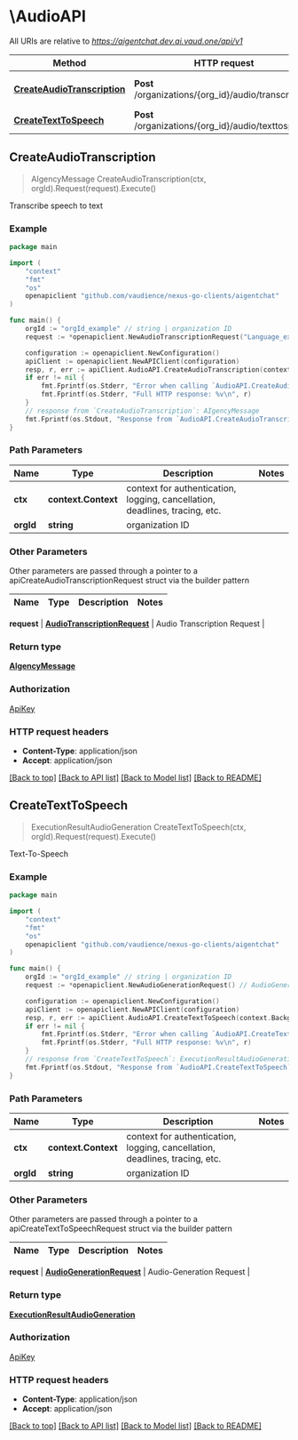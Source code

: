 # \AudioAPI

All URIs are relative to *https://aigentchat.dev.ai.vaud.one/api/v1*

Method | HTTP request | Description
------------- | ------------- | -------------
[**CreateAudioTranscription**](AudioAPI.md#CreateAudioTranscription) | **Post** /organizations/{org_id}/audio/transcribe | Transcribe speech to text
[**CreateTextToSpeech**](AudioAPI.md#CreateTextToSpeech) | **Post** /organizations/{org_id}/audio/texttospeech | Text-To-Speech



## CreateAudioTranscription

> AIgencyMessage CreateAudioTranscription(ctx, orgId).Request(request).Execute()

Transcribe speech to text



### Example

```go
package main

import (
	"context"
	"fmt"
	"os"
	openapiclient "github.com/vaudience/nexus-go-clients/aigentchat"
)

func main() {
	orgId := "orgId_example" // string | organization ID
	request := *openapiclient.NewAudioTranscriptionRequest("Language_example", "TranscriptionFormat_example") // AudioTranscriptionRequest | Audio Transcription Request

	configuration := openapiclient.NewConfiguration()
	apiClient := openapiclient.NewAPIClient(configuration)
	resp, r, err := apiClient.AudioAPI.CreateAudioTranscription(context.Background(), orgId).Request(request).Execute()
	if err != nil {
		fmt.Fprintf(os.Stderr, "Error when calling `AudioAPI.CreateAudioTranscription``: %v\n", err)
		fmt.Fprintf(os.Stderr, "Full HTTP response: %v\n", r)
	}
	// response from `CreateAudioTranscription`: AIgencyMessage
	fmt.Fprintf(os.Stdout, "Response from `AudioAPI.CreateAudioTranscription`: %v\n", resp)
}
```

### Path Parameters


Name | Type | Description  | Notes
------------- | ------------- | ------------- | -------------
**ctx** | **context.Context** | context for authentication, logging, cancellation, deadlines, tracing, etc.
**orgId** | **string** | organization ID | 

### Other Parameters

Other parameters are passed through a pointer to a apiCreateAudioTranscriptionRequest struct via the builder pattern


Name | Type | Description  | Notes
------------- | ------------- | ------------- | -------------

 **request** | [**AudioTranscriptionRequest**](AudioTranscriptionRequest.md) | Audio Transcription Request | 

### Return type

[**AIgencyMessage**](AIgencyMessage.md)

### Authorization

[ApiKey](../README.md#ApiKey)

### HTTP request headers

- **Content-Type**: application/json
- **Accept**: application/json

[[Back to top]](#) [[Back to API list]](../README.md#documentation-for-api-endpoints)
[[Back to Model list]](../README.md#documentation-for-models)
[[Back to README]](../README.md)


## CreateTextToSpeech

> ExecutionResultAudioGeneration CreateTextToSpeech(ctx, orgId).Request(request).Execute()

Text-To-Speech



### Example

```go
package main

import (
	"context"
	"fmt"
	"os"
	openapiclient "github.com/vaudience/nexus-go-clients/aigentchat"
)

func main() {
	orgId := "orgId_example" // string | organization ID
	request := *openapiclient.NewAudioGenerationRequest() // AudioGenerationRequest | Audio-Generation Request

	configuration := openapiclient.NewConfiguration()
	apiClient := openapiclient.NewAPIClient(configuration)
	resp, r, err := apiClient.AudioAPI.CreateTextToSpeech(context.Background(), orgId).Request(request).Execute()
	if err != nil {
		fmt.Fprintf(os.Stderr, "Error when calling `AudioAPI.CreateTextToSpeech``: %v\n", err)
		fmt.Fprintf(os.Stderr, "Full HTTP response: %v\n", r)
	}
	// response from `CreateTextToSpeech`: ExecutionResultAudioGeneration
	fmt.Fprintf(os.Stdout, "Response from `AudioAPI.CreateTextToSpeech`: %v\n", resp)
}
```

### Path Parameters


Name | Type | Description  | Notes
------------- | ------------- | ------------- | -------------
**ctx** | **context.Context** | context for authentication, logging, cancellation, deadlines, tracing, etc.
**orgId** | **string** | organization ID | 

### Other Parameters

Other parameters are passed through a pointer to a apiCreateTextToSpeechRequest struct via the builder pattern


Name | Type | Description  | Notes
------------- | ------------- | ------------- | -------------

 **request** | [**AudioGenerationRequest**](AudioGenerationRequest.md) | Audio-Generation Request | 

### Return type

[**ExecutionResultAudioGeneration**](ExecutionResultAudioGeneration.md)

### Authorization

[ApiKey](../README.md#ApiKey)

### HTTP request headers

- **Content-Type**: application/json
- **Accept**: application/json

[[Back to top]](#) [[Back to API list]](../README.md#documentation-for-api-endpoints)
[[Back to Model list]](../README.md#documentation-for-models)
[[Back to README]](../README.md)

